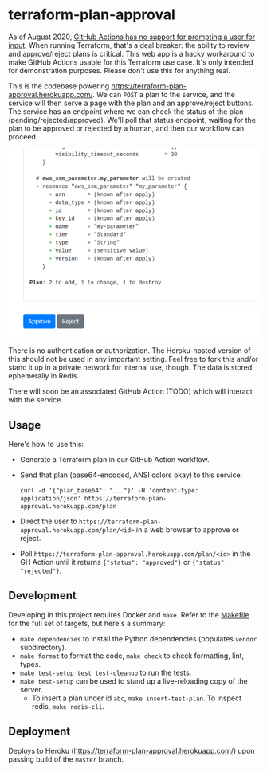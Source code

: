 # terraform-plan-approval

As of August 2020, [GitHub Actions has no support for prompting a user for input](https://github.community/t/prompting-for-user-input-in-github-action/125838/2). When running Terraform, that's a deal breaker: the ability to review and approve/reject plans is critical. This web app is a hacky workaround to make GitHub Actions usable for this Terraform use case. It's only intended for demonstration purposes. Please don't use this for anything real.

This is the codebase powering https://terraform-plan-approval.herokuapp.com/. We can `POST` a plan to the service, and the service will then serve a page with the plan and an approve/reject buttons. The service has an endpoint where we can check the status of the plan (pending/rejected/approved). We'll poll that status endpoint, waiting for the plan to be approved or rejected by a human, and then our workflow can proceed.

![Approval prompt](/terraform_plan_approval/static/image/demo.png "Approval prompt")

There is no authentication or authorization. The Heroku-hosted version of this should not be used in any important setting. Feel free to fork this and/or stand it up in a private network for internal use, though. The data is stored ephemerally in Redis.

There will soon be an associated GitHub Action (TODO) which will interact with the service.

## Usage

Here's how to use this:

* Generate a Terraform plan in our GitHub Action workflow.
* Send that plan (base64-encoded, ANSI colors okay) to this service:

	```
	curl -d '{"plan_base64": "..."}' -H 'content-type: application/json' https://terraform-plan-approval.herokuapp.com/plan
	```

* Direct the user to `https://terraform-plan-approval.herokuapp.com/plan/<id>` in a web browser to approve or reject.

* Poll `https://terraform-plan-approval.herokuapp.com/plan/<id>` in the GH Action until it returns `{"status": "approved"}` or `{"status": "rejected"}`.

## Development

Developing in this project requires Docker and `make`. Refer to the [Makefile](/Makefile) for the full set of targets, but here's a summary:

* `make dependencies` to install the Python dependencies (populates `vendor` subdirectory).
* `make format` to format the code, `make check` to check formatting, lint, types.
* `make test-setup test test-cleanup` to run the tests.
* `make test-setup` can be used to stand up a live-reloading copy of the server.
	* To insert a plan under id `abc`, `make insert-test-plan`. To inspect redis, `make redis-cli`.

## Deployment

Deploys to Heroku (https://terraform-plan-approval.herokuapp.com/) upon passing build of the `master` branch.
